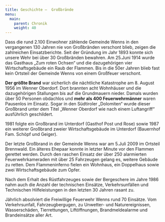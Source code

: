 ```yaml
---
title: Geschichte —  Großbrände
menu:
  main:
    parent: Chronik
    weight: 40
---
```


Dass die rund 2.100 Einwohner zählende Gemeinde Wenns in den vergangenen 130 Jahren nie von Großbränden verschont blieb, zeigen die zahlreichen Einsatzberichte. Seit der Gründung im Jahr 1893 konnte sich unsere Wehr bei über 30 Großbränden bewahren. Am 25.Juni 1914 wurde das Gasthaus „Zum roten Ochsen“ und die dazugehörigen vier Wirtschaftsgebäude ein Raub der Flammen. Bis in die 50er Jahren blieb fast kein Ortsteil der Gemeinde Wenns von einem Großfeuer verschont.

**Der größte Brand** war sicherlich die nächtliche Katastrophe am 8. August 1956 im Wenner Oberdorf. Dort brannten acht Wohnhäuser und die dazugehörigen Stallungen bis auf die Grundmauern nieder. Damals wurden über 50 Personen obdachlos und **mehr als 400 Feuerwehrmänner** waren Pausenlos im Einsatz. Sogar in den Südtiroler „Dolomiten“ wurde dieser Großbrand unter dem Titel „Wenner Oberdorf wie nach einem Luftangriff“ ausführlich geschildert.

1981 folgte ein Großbrand im Unterdorf (Gasthof Post und Rose) sowie 1987 ein weiterer Großbrand zweier Wirtschaftsgebäude im Unterdorf (Bauernhof Fam. Schöpf und Geiger).

Der letzte Großbrand in der Gemeinde Wenns war am 5.Juli 2009 im Ortsteil Brennwald. Ein älteres Ehepaar konnte in letzter Minute vor den Flammen gerettet werden. Durch den raschen Einsatz der über 250 alarmierten Feuerwehrkameraden mit über 25 Fahrzeugen gelang es, weitere Gebäude zu retten. Dem Flammeninferno fielen ein Wohnhaus, ein Doppelhaus sowie zwei Wirtschaftsgebäude zum Opfer.

Nach dem Erhalt des Rüstfahrzeuges sowie der Bergeschere im Jahre 1986 nahm auch die Anzahl der technischen Einsätze, Verkehrsunfällen und Technischen Hilfeleistungen in den letzten 30 Jahren rasant zu.

Jährlich absolviert die Freiwillige Feuerwehr Wenns rund 70 Einsätze. Vom Verkehrsunfall, Fahrzeugbergugen, zu Unwetter- und Naturereignissen, Wasserschäden, Tierrettungen, Liftöffnungen, Brandmeldealarme und Brandeinsätze aller Art.
